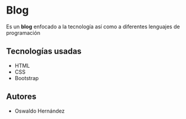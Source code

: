 ﻿# Blog

Es un **blog** enfocado a la tecnología así como a diferentes lenguajes de programación


## Tecnologías usadas
- HTML
- CSS
- Bootstrap

## Autores
- Oswaldo Hernández


